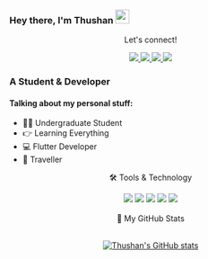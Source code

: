 ### Hey there, I'm  Thushan <img src="https://media.giphy.com/media/hvRJCLFzcasrR4ia7z/giphy.gif" width="25px">

<div align="center">
<p align="center">Let's connect!</p>
<a href="https://www.twitter.com/bantaa99/">
    <img src="https://img.shields.io/badge/Twitter-1DA1F2?style=for-the-badge&logo=twitter&logoColor=white" />
</a>

<a href="https://www.instagram.com/__bantaa__/">
    <img src="https://img.shields.io/badge/Instagram-E4405F?style=for-the-badge&logo=instagram&logoColor=white" />
</a>

<a href="https://www.linkedin.com/in/madhumal-thushan-bb7930195/">
    <img src="https://img.shields.io/badge/linkedin-%230077B5.svg?&style=for-the-badge&logo=linkedin&logoColor=white" />
</a>
  
<a href="https://www.facebook.com/banta001/">
    <img src="https://img.shields.io/badge/Facebook-1877F2?style=for-the-badge&logo=facebook&logoColor=white" />
</a>

<br>
  <div align = "left">
  
### A Student & Developer   
#### Talking about my personal stuff:

- 🙋‍♂️ Undergraduate Student
- 👉 Learning Everything
- 💻 Flutter Developer
- 🥾 Traveller
  </div>

<div align="center">
<p align="center">🛠 Tools & Technology</p>

<img src="https://img.shields.io/badge/Flutter-02569B?style=for-the-badge&logo=flutter&logoColor=white" />
<img src="https://img.shields.io/badge/Dart-0175C2?style=for-the-badge&logo=dart&logoColor=white" />
<img src="https://img.shields.io/badge/firebase-ffca28?style=for-the-badge&logo=firebase&logoColor=black" />
<img src="https://img.shields.io/badge/Git-F05032?style=for-the-badge&logo=git&logoColor=white" />
<img src="https://img.shields.io/badge/Git-F05032?style=for-the-badge&logo=csharp&logoColor=white" />

</div>

<br>

<summary >📝 My GitHub Stats</summary>
<br>

[![Thushan's GitHub stats](https://github-readme-stats.vercel.app/api?username=Madhumal-Thushan)](https://github.com/anuraghazra/github-readme-stats)
